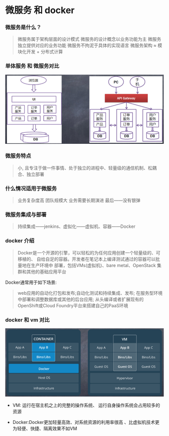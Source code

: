 # 微服务 和 docker

### 微服务是什么？
> 微服务属于架构层面的设计模式
> 微服务的设计概念以业务功能为主 
> 微服务独立提供对应的业务功能 
> 微服务不拘泥于具体的实现语言
> 微服务架构 ≈ 模块化开发 + 分布式计算

### 单体服务 和 微服务对比

![](../assert/small-server.png)

### 微服务特点

> 小, 且专注于做一件事情、处于独立的进程中、轻量级的通信机制、松耦合、独立部署

### 什么情况适用于微服务

> 业务复杂度高 团队规模大 业务需要长期演进 最后——没有银弹

### 微服务集成与部署

> 持续集成——jenkins、虚拟化——虚拟机、容器——Docker

### docker 介绍

> Docker是一个开源的引擎，可以轻松的为任何应用创建一个轻量级的、可移植的、 自给自足的容器。开发者在笔记本上编译测试通过的容器可以批量地在生产环境中 部署，包括VMs(虚拟机)、bare metal、OpenStack 集群和其他的基础应用平台

Docker通常用于如下场景:

> web应用的自动化打包和发布;自动化测试和持续集成、发布; 在服务型环境中部署和调整数据库或其他的后台应用; 从头编译或者扩展现有的OpenShift或Cloud Foundry平台来搭建自己的PaaS环境

### docker 和 vm 对比

![](../assert/docker-vs-vm.png)

- VM: 运行在宿主机之上的完整的操作系统、 运行自身操作系统会占用较多的资源

- Docker:Docker更加轻量高效、对系统资源的利用率很高 、比虚拟机技术更为轻便、快捷、隔离效果不如VM